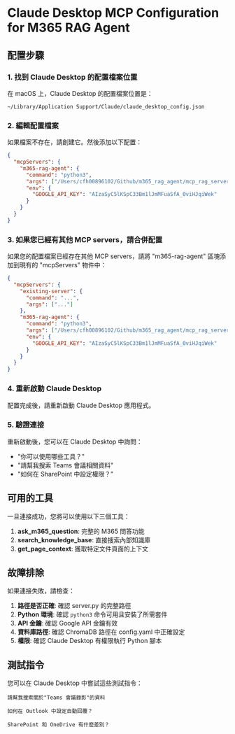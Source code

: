 # Claude Desktop MCP Configuration for M365 RAG Agent

## 配置步驟

### 1. 找到 Claude Desktop 的配置檔案位置

在 macOS 上，Claude Desktop 的配置檔案位置是：
```
~/Library/Application Support/Claude/claude_desktop_config.json
```

### 2. 編輯配置檔案

如果檔案不存在，請創建它。然後添加以下配置：

```json
{
  "mcpServers": {
    "m365-rag-agent": {
      "command": "python3",
      "args": ["/Users/cfh00896102/Github/m365_rag_agent/mcp_rag_server/server.py"],
      "env": {
        "GOOGLE_API_KEY": "AIzaSyC5lKSpC33Bm1lJmMFuaSfA_0viHJqiWek"
      }
    }
  }
}
```

### 3. 如果您已經有其他 MCP servers，請合併配置

如果您的配置檔案已經存在其他 MCP servers，請將 "m365-rag-agent" 區塊添加到現有的 "mcpServers" 物件中：

```json
{
  "mcpServers": {
    "existing-server": {
      "command": "...",
      "args": ["..."]
    },
    "m365-rag-agent": {
      "command": "python3",
      "args": ["/Users/cfh00896102/Github/m365_rag_agent/mcp_rag_server/server.py"],
      "env": {
        "GOOGLE_API_KEY": "AIzaSyC5lKSpC33Bm1lJmMFuaSfA_0viHJqiWek"
      }
    }
  }
}
```

### 4. 重新啟動 Claude Desktop

配置完成後，請重新啟動 Claude Desktop 應用程式。

### 5. 驗證連接

重新啟動後，您可以在 Claude Desktop 中詢問：
- "你可以使用哪些工具？"
- "請幫我搜索 Teams 會議相關資料"
- "如何在 SharePoint 中設定權限？"

## 可用的工具

一旦連接成功，您將可以使用以下三個工具：

1. **ask_m365_question**: 完整的 M365 問答功能
2. **search_knowledge_base**: 直接搜索內部知識庫  
3. **get_page_context**: 獲取特定文件頁面的上下文

## 故障排除

如果連接失敗，請檢查：

1. **路徑是否正確**: 確認 server.py 的完整路徑
2. **Python 環境**: 確認 `python3` 命令可用且安裝了所需套件
3. **API 金鑰**: 確認 Google API 金鑰有效
4. **資料庫路徑**: 確認 ChromaDB 路徑在 config.yaml 中正確設定
5. **權限**: 確認 Claude Desktop 有權限執行 Python 腳本

## 測試指令

您可以在 Claude Desktop 中嘗試這些測試指令：

```
請幫我搜索關於"Teams 會議錄影"的資料
```

```
如何在 Outlook 中設定自動回覆？
```

```
SharePoint 和 OneDrive 有什麼差別？
```
